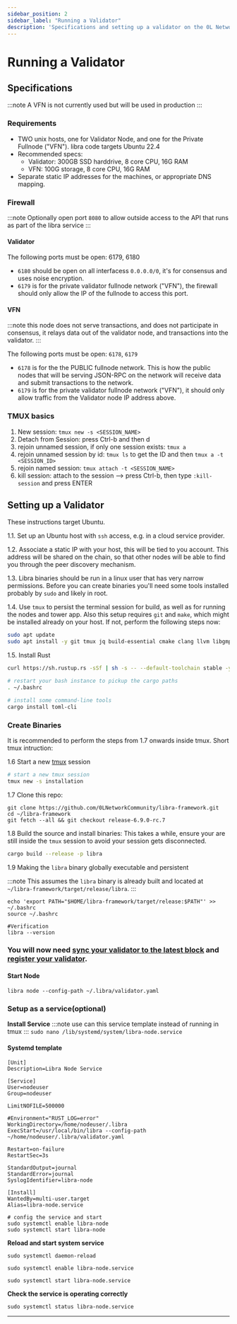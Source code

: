 ```yaml
---
sidebar_position: 2
sidebar_label: "Running a Validator"
description: 'Specifications and setting up a validator on the 0L Network'
---
```


# Running a Validator

## Specifications
:::note
A VFN is not currently used but will be used in production
:::

### Requirements
- TWO unix hosts, one for Validator Node, and one for the Private Fullnode ("VFN").
libra code targets Ubuntu 22.4
- Recommended specs:
  - Validator: 300GB SSD harddrive, 8 core CPU, 16G RAM
  - VFN: 100G storage, 8 core CPU, 16G RAM
- Separate static IP addresses for the machines, or appropriate DNS mapping.

### Firewall
:::note
Optionally open port `8080` to allow outside access to the API that runs as part of the libra service
:::

#### Validator

The following ports must be open: 6179, 6180

- `6180` should be open on all interfacess `0.0.0.0/0`, it's for consensus and uses noise encryption.
- `6179` is for the private validator fullnode network ("VFN"), the firewall should only allow the IP of the fullnode to access this port.

#### VFN
:::note
this node does not serve transactions, and does not participate in consensus, it relays data out of the validator node, and transactions into the validator.
:::

The following ports must be open: `6178`, `6179`

- `6178` is for the the PUBLIC fullnode network. This is how the public nodes that will be serving JSON-RPC on the network will receive data and submit transactions to the network.
- `6179` is for the private validator fullnode network ("VFN"), it should only allow traffic from the Validator node IP address above.


### TMUX basics

1. New session: `tmux new -s <SESSION_NAME>`
2. Detach from Session: press Ctrl-b and then d
3. rejoin unnamed session, if only one session exists: `tmux a`
4. rejoin unnamed session by id: `tmux ls` to get the ID and then `tmux a -t <SESSION_ID>`
5. rejoin named session: `tmux attach -t <SESSION_NAME>`
6. kill session: attach to the session --> press Ctrl-b, then type `:kill-session` and press ENTER

## Setting up a Validator

These instructions target Ubuntu.

1.1. Set up an Ubuntu host with `ssh` access, e.g. in a cloud service provider.

1.2. Associate a static IP with your host, this will be tied to you account. This address will be shared on the chain, so that other nodes will be able to find you through the peer discovery mechanism.

1.3. Libra binaries should be run in a linux user that has very narrow permissions. Before you can create binaries you'll need some tools installed probably by `sudo` and likely in root.


1.4. Use `tmux` to persist the terminal session for build, as well as for running the nodes and tower app. Also this setup requires `git` and `make`, which might be installed already on your host. If not, perform the following steps now:

```bash
sudo apt update
sudo apt install -y git tmux jq build-essential cmake clang llvm libgmp-dev pkg-config libssl-dev lld libpq-dev
```


1.5. Install Rust 

```bash
curl https://sh.rustup.rs -sSf | sh -s -- --default-toolchain stable -y

# restart your bash instance to pickup the cargo paths
. ~/.bashrc

# install some command-line tools
cargo install toml-cli
```

### Create Binaries

It is recommended to perform the steps from 1.7 onwards inside tmux. Short tmux intruction:

1.6 Start a new [tmux](#tmux-basics) session

```bash
# start a new tmux session
tmux new -s installation
```

1.7 Clone this repo:
```
git clone https://github.com/0LNetworkCommunity/libra-framework.git
cd ~/libra-framework
git fetch --all && git checkout release-6.9.0-rc.7
```
1.8 Build the source and install binaries:
This takes a while, ensure your are still inside the `tmux` session to avoid your session gets disconnected.

```bash
cargo build --release -p libra 
```

1.9 Making the `libra` binary globally executable and persistent

:::note
This assumes the `libra` binary is already built and located at `~/libra-framework/target/release/libra`.
:::
```
echo 'export PATH="$HOME/libra-framework/target/release:$PATH"' >> ~/.bashrc
source ~/.bashrc

#Verification
libra --version 
```

### You will now need [sync your validator to the latest block](/validators/restore) and [register your validator](/validators/register).

#### Start Node

`libra node --config-path ~/.libra/validator.yaml`

### Setup as a service(optional)

**Install Service**
:::note
use can this service template instead of running in tmux
:::
`sudo nano /lib/systemd/system/libra-node.service`





#### Systemd template

```
[Unit]
Description=Libra Node Service

[Service]
User=nodeuser
Group=nodeuser

LimitNOFILE=500000

#Environment="RUST_LOG=error"
WorkingDirectory=/home/nodeuser/.libra
ExecStart=/usr/local/bin/libra --config-path ~/home/nodeuser/.libra/validator.yaml

Restart=on-failure
RestartSec=3s

StandardOutput=journal
StandardError=journal
SyslogIdentifier=libra-node

[Install]
WantedBy=multi-user.target
Alias=libra-node.service

# config the service and start
sudo systemctl enable libra-node
sudo systemctl start libra-node
```

**Reload and start system service**

`sudo systemctl daemon-reload`

`sudo systemctl enable libra-node.service`

`sudo systemctl start libra-node.service`

**Check the service is operating correctly**

`sudo systemctl status libra-node.service`




---